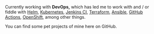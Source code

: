 Currently working with **DevOps,** which has led me to work with and / or fiddle
with [Helm][1], [Kubernetes][2], [Jenkins CI][3], [Terraform][4], [Ansible][5],
[GitHub Actions][6], [OpenShift][7], among other things.

You can find some pet projects of mine here on GitHub.

[1]: https://helm.sh/
[2]: https://kubernetes.io/
[3]: https://jenkins.io/
[4]: https://terraform.io/
[5]: https://ansible.com/
[6]: https://actions.github.com/
[7]: https://openshift.com/
